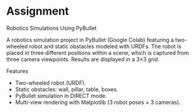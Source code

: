 # Assignment
Robotics Simulations Using PyBullet

A robotics simulation project in PyBullet (Google Colab) featuring a two-wheeled robot and static obstacles modeled with URDFs. The robot is placed in three different positions within a scene, which is captured from three camera viewpoints. Results are displayed in a 3×3 grid.

Features
* Two-wheeled robot (URDF).
* Static obstacles: wall, pillar, table, boxes.
* PyBullet simulation in DIRECT mode.
* Multi-view rendering with Matplotlib (3 robot poses × 3 cameras).
